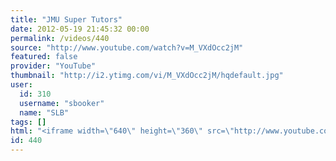 ```yaml
---
title: "JMU Super Tutors"
date: 2012-05-19 21:45:32 00:00
permalink: /videos/440
source: "http://www.youtube.com/watch?v=M_VXdOcc2jM"
featured: false
provider: "YouTube"
thumbnail: "http://i2.ytimg.com/vi/M_VXdOcc2jM/hqdefault.jpg"
user:
  id: 310
  username: "sbooker"
  name: "SLB"
tags: []
html: "<iframe width=\"640\" height=\"360\" src=\"http://www.youtube.com/embed/M_VXdOcc2jM?wmode=transparent&fs=1&feature=oembed\" frameborder=\"0\" allowfullscreen></iframe>"
id: 440
---
```


